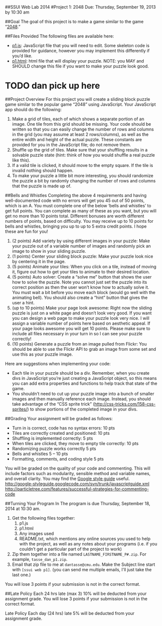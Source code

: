 ##SSUI Web Lab 2014#Project 1: 2048Due: Thursday, September 19, 2013 by 10:30 am##GoalThe goal of this project is to make a game similar to the game “[2048](http://gabrielecirulli.github.io/2048/).”##Files ProvidedThe following files are available here:
- [p1.js](p1.js): JavaScript file that you will need to edit. Some skeleton code is provided for guidance, however you may implement this differently if you’d like.- [p1.html](p1.html): html file that will display your puzzle. NOTE: you MAY and SHOULD change this file if you want to make your puzzle look good.# TODO dan pick up here##Project OverviewFor this project you will create a sliding block puzzle game similar to the popular game “2048” using JavaScript. Your JavaScript app should do the following:1.	Make a grid of tiles, each of which shows a separate portion of an image. One tile from this grid should be missing. Your code should be written so that you can easily change the number of rows and columns in the grid (you may assume at least 2 rows/columns), as well as the entire width and height of the actual puzzle. These constants are provided for you in the JavaScript file; do not remove them.2.	Shuffle up the grid of tiles. Make sure that your shuffling results in a solvable puzzle state (hint: think of how you would shuffle a real puzzle like this).3.	If a valid tile is clicked, it should move to the empty square. If the tile is invalid nothing should happen.4.	To make your puzzle a little bit more interesting, you should randomize the puzzle a bit by randomly changing the number of rows and columns that the puzzle is made up of. ##Bells and WhistlesCompleting the above 4 requirements and having well-documented code with no errors will get you 45 out of 50 points, which is an A. You must complete one of the below ‘bells and whistles’ to get full points. You can complete as many of these as you want, but you will get no more than 10 points total. Different bonuses are worth different numbers of points, based on difficulty. You may receive up to 10 points for bells and whistles, bringing you up to up to 5 extra credit points. I hope these are fun for you!1.	(2 points) Add variety by using different images in your puzzle: Make your puzzle out of a variable number of images and randomly pick an image to show in your sliding puzzle.2.	(1 points) Center your sliding block puzzle: Make your puzzle look nice by centering it in the page.3.	(5 points) Animate your tiles: When you click on a tile, instead of moving it, figure out how to get your tiles to animate to their desired location.4.	(5 points) Auto solver: Create a “solve me” button that shows the user how to solve the puzzle. Note you cannot just set the puzzle into its correct position as then the user won’t know how to actually solve it. You must wait a bit before you move each block (would go well with the animating bell). You should also create a “hint” button that gives the user a hint.5.	(up to 10 points) Make your page look awesome: Right now the sliding puzzle is just on a white page and doesn’t look very good. If you want you can design a web page to make your puzzle look very nice. I will assign a variable number of points here based on aesthetic appeal. If your page looks awesome you will get 10 points. Please make sure to include all files necessary in your turn in so I can see your puzzle correctly!6.	(10 points) Generate a puzzle from an image pulled from Flickr: You should be able to use the Flickr API to grab an image from some set and use this as your puzzle image. Here are suggestions when implementing your code:- Each tile in your puzzle should be a div. Remember, when you create divs in JavaScript you’re just creating a JavaScript object, so this means you can add extra properties and functions to help track that state of the game.- You shouldn’t need to cut up your puzzle image into a bunch of smaller images and then manually reference each image. Instead, you should take advantage of the “CSS sprite trick” (http://css-tricks.com/158-css-sprites/) to show portions of the completed image in your divs.##GradingYour assignment will be graded as follows:- Turn in is correct, code has no syntax errors: 10 pts- Tiles are correctly created and positioned: 10 pts
- Shuffling is implemented correctly: 5 pts- When tiles are clicked, they move to empty tile correctly: 10 pts- Randomizing puzzle works correctly	5 pts- Bells and whistles	5 – 10 pts- Formatting, comments, and coding style 5 ptsYou will be graded on the quality of your code and commenting. This will include factors such as modularity, sensible method and variable names, and overall clarity. You may find the [Google style guide](http://google-styleguide.googlecode.com/svn/trunk/javascriptguide.xml) useful. http://google-styleguide.googlecode.com/svn/trunk/javascriptguide.xmlhttp://particletree.com/features/successful-strategies-for-commenting-code
##Turning Your Program InThe program is due Thursday, September 18, 2014 at 10:30 am.1. Get the following files together:
    1. p1.js
    2. p1.html
    3. Any images used
    3. README.txt, which mentions any online sources you used to help with the project, as well as any notes about your programs (i.e. if you couldn’t get a particular part of the project to work)
2. Zip them together into a file named `LASTNAME_FIRSTNAME_P#.zip`. For example, `tasse_dan_p1.zip`.
3. Email that zip file to me at `dantasse@cmu.edu`. Make the Subject line start with `[ssui web p1]`. (you can send me multiple emails, I'll just take the last one.)

You will lose 3 points if your submission is not in the correct format.

##Late Policy
Each 24 hrs late (max 3) 10% will be deducted from your assignment grade.You will lose 3 points if your submission is not in the correct format.Late PolicyEach day (24 hrs) late 5% will be deducted from your assignment grade.